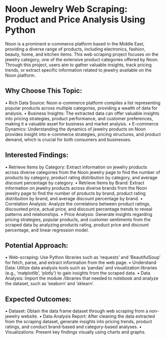# Noon Jewelry Web Scraping: Product and Price Analysis Using Python

Noon is a prominent e-commerce platform based in the Middle East, providing a diverse range of products, including electronics, fashion, beauty, home, and kitchen items. This web scraping project focuses on the jewelry category, one of the extensive product categories offered by Noon. Through this project, users aim to gather valuable insights, track pricing trends, or extract specific information related to jewelry available on the Noon platform.


## Why Choose This Topic:
• Rich Data Source: Noon e-commerce platform compiles a list representing popular products across multiple categories, providing a wealth of data for analysis.
• Business Insights: The extracted data can offer valuable insights into pricing strategies, product performance, and customer preferences, making it a valuable asset for business and market analysis.
• E-commerce Dynamics: Understanding the dynamics of jewelry products on Noon provides insight into e-commerce strategies, pricing structures, and product demand, which is crucial for both consumers and businesses.


## Interested Findings:
• Retrieve Items by Category: Extract information on jewelry products across diverse categories from the Noon jewelry page to find the number of products by category, product rating distribution by category, and average discount percentage by category.
• Retrieve Items by Brand: Extract information on jewelry products across diverse brands from the Noon jewelry page to find the number of products by brand, product rating distribution by brand, and average discount percentage by brand.
• Correlation Analysis: Analyze the correlations between product ratings, discounted price, actual price, and discount percentage trends to reveal patterns and relationships.
• Price Analysis: Generate insights regarding pricing strategies, popular products, and customer sentiments from the scraped data by analyzing products rating, product price and discount percentage, and linear regression model.


## Potential Approach:
• Web-scraping: Use Python libraries such as ‘requests’ and ‘BeautifulSoup’ for fetch, parse, and extract information from the web page.
• Understand Data: Utilize data analysis tools such as ‘pandas’ and visualization libraries (e.g., ‘matplotlib’, ‘plotly’) to gain insights from the scraped data.
• Data Analysis: Import the module /libraries that needed to notebook and analyze the dataset, such as ’seaborn’ and ‘sklearn’.


## Expected Outcomes:
• Dataset: Obtain the data frame dataset through web scraping from a non-jewelry website.
• Data Analysis Report: After cleaning the data extracted from the scraping dataset, generate insights into pricing
trends, product ratings, and conduct brand-based and category-based analyses.
• Visualizations: Present key findings visually using charts and graphs.
